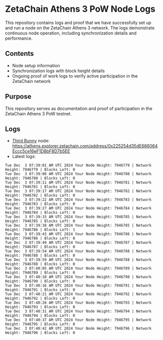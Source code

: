 # ZetaChain Athens 3 PoW Node Logs
This repository contains logs and proof that we have successfully set up and run a node on the ZetaChain Athens 3 network. The logs demonstrate continuous node operation, including synchronization details and performance.

## Contents
- Node setup information
- Synchronization logs with block height details
- Ongoing proof of work logs to verify active participation in the ZetaChain network

## Purpose
This repository serves as documentation and proof of participation in the ZetaChain Athens 3 PoW testnet.

## Logs

- [Third Bunny](https://thirdbunny.xyz/) node: https://athens.explorer.zetachain.com/address/0x225254d35dE666064Eccc5ce16eF1D8bF8D7b5EE
- Latest logs:
```
Tue Dec  3 07:39:01 AM UTC 2024 Your Node Height: 7946779 | Network Height: 7946779 | Blocks Left: 0
Tue Dec  3 07:39:06 AM UTC 2024 Your Node Height: 7946780 | Network Height: 7946780 | Blocks Left: 0
Tue Dec  3 07:39:11 AM UTC 2024 Your Node Height: 7946781 | Network Height: 7946781 | Blocks Left: 0
Tue Dec  3 07:39:17 AM UTC 2024 Your Node Height: 7946782 | Network Height: 7946782 | Blocks Left: 0
Tue Dec  3 07:39:22 AM UTC 2024 Your Node Height: 7946783 | Network Height: 7946783 | Blocks Left: 0
Tue Dec  3 07:39:27 AM UTC 2024 Your Node Height: 7946784 | Network Height: 7946784 | Blocks Left: 0
Tue Dec  3 07:39:33 AM UTC 2024 Your Node Height: 7946785 | Network Height: 7946785 | Blocks Left: 0
Tue Dec  3 07:39:38 AM UTC 2024 Your Node Height: 7946785 | Network Height: 7946786 | Blocks Left: 1
Tue Dec  3 07:39:43 AM UTC 2024 Your Node Height: 7946786 | Network Height: 7946786 | Blocks Left: 0
Tue Dec  3 07:39:49 AM UTC 2024 Your Node Height: 7946787 | Network Height: 7946787 | Blocks Left: 0
Tue Dec  3 07:39:54 AM UTC 2024 Your Node Height: 7946788 | Network Height: 7946788 | Blocks Left: 0
Tue Dec  3 07:39:59 AM UTC 2024 Your Node Height: 7946788 | Network Height: 7946788 | Blocks Left: 0
Tue Dec  3 07:40:05 AM UTC 2024 Your Node Height: 7946789 | Network Height: 7946789 | Blocks Left: 0
Tue Dec  3 07:40:10 AM UTC 2024 Your Node Height: 7946790 | Network Height: 7946790 | Blocks Left: 0
Tue Dec  3 07:40:16 AM UTC 2024 Your Node Height: 7946791 | Network Height: 7946791 | Blocks Left: 0
Tue Dec  3 07:40:21 AM UTC 2024 Your Node Height: 7946792 | Network Height: 7946792 | Blocks Left: 0
Tue Dec  3 07:40:26 AM UTC 2024 Your Node Height: 7946793 | Network Height: 7946793 | Blocks Left: 0
Tue Dec  3 07:40:31 AM UTC 2024 Your Node Height: 7946794 | Network Height: 7946794 | Blocks Left: 0
Tue Dec  3 07:40:37 AM UTC 2024 Your Node Height: 7946795 | Network Height: 7946795 | Blocks Left: 0
Tue Dec  3 07:40:42 AM UTC 2024 Your Node Height: 7946796 | Network Height: 7946796 | Blocks Left: 0
```
